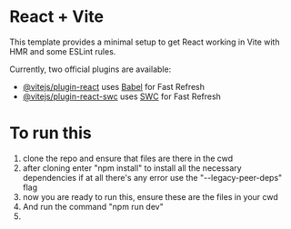 # React + Vite

This template provides a minimal setup to get React working in Vite with HMR and some ESLint rules.

Currently, two official plugins are available:

- [@vitejs/plugin-react](https://github.com/vitejs/vite-plugin-react/blob/main/packages/plugin-react/README.md) uses [Babel](https://babeljs.io/) for Fast Refresh
- [@vitejs/plugin-react-swc](https://github.com/vitejs/vite-plugin-react-swc) uses [SWC](https://swc.rs/) for Fast Refresh

# To run this
1. clone the repo and ensure that files are there in the cwd
2. after cloning enter "npm install" to install all the necessary dependencies if at all there's any error use the "--legacy-peer-deps" flag
3. now you are ready to run this, ensure these are the files in your cwd
4. And run the command "npm run dev"
5. 
